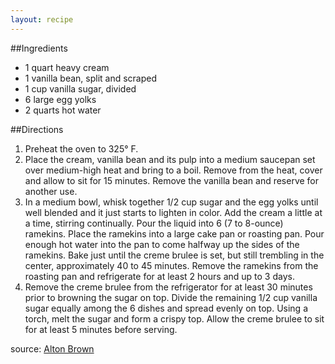 ```yaml
---
layout: recipe
---
```


##Ingredients
- 1 quart heavy cream
- 1 vanilla bean, split and scraped
- 1 cup vanilla sugar, divided
- 6 large egg yolks
- 2 quarts hot water

##Directions
1. Preheat the oven to 325&deg; F.
2. Place the cream, vanilla bean and its pulp into a medium saucepan set over medium-high heat and bring to a boil. Remove from the heat, cover and allow to sit for 15 minutes. Remove the vanilla bean and reserve for another use.
3. In a medium bowl, whisk together 1/2 cup sugar and the egg yolks until well blended and it just starts to lighten in color. Add the cream a little at a time, stirring continually. Pour the liquid into 6 (7 to 8-ounce) ramekins. Place the ramekins into a large cake pan or roasting pan. Pour enough hot water into the pan to come halfway up the sides of the ramekins. Bake just until the creme brulee is set, but still trembling in the center, approximately 40 to 45 minutes. Remove the ramekins from the roasting pan and refrigerate for at least 2 hours and up to 3 days.
4. Remove the creme brulee from the refrigerator for at least 30 minutes prior to browning the sugar on top. Divide the remaining 1/2 cup vanilla sugar equally among the 6 dishes and spread evenly on top. Using a torch, melt the sugar and form a crispy top. Allow the creme brulee to sit for at least 5 minutes before serving.

source: [Alton Brown](http://www.foodnetwork.com/recipes/alton-brown/creme-brulee-recipe.html)

	



